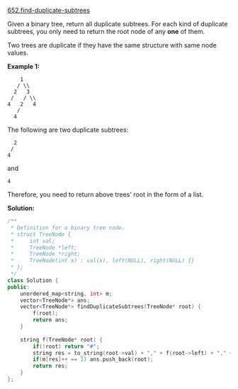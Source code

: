 [652.find-duplicate-subtrees](https://leetcode.com/problems/find-duplicate-subtrees/)  

Given a binary tree, return all duplicate subtrees. For each kind of duplicate subtrees, you only need to return the root node of any **one** of them.

Two trees are duplicate if they have the same structure with same node values.

**Example 1:**

        1
       / \\
      2   3
     /   / \\
    4   2   4
       /
      4

The following are two duplicate subtrees:

      2
     /
    4

and

    4

Therefore, you need to return above trees' root in the form of a list.  



**Solution:**  

```cpp
/**
 * Definition for a binary tree node.
 * struct TreeNode {
 *     int val;
 *     TreeNode *left;
 *     TreeNode *right;
 *     TreeNode(int x) : val(x), left(NULL), right(NULL) {}
 * };
 */
class Solution {
public:
    unordered_map<string, int> m;
    vector<TreeNode*> ans;
    vector<TreeNode*> findDuplicateSubtrees(TreeNode* root) {
        f(root);
        return ans;
    }
    
    string f(TreeNode* root) {
        if(!root) return "#";
        string res = to_string(root->val) + "," + f(root->left) + "," + f(root->right);
        if(m[res]++ == 1) ans.push_back(root);
        return res;
    }
};
```
      